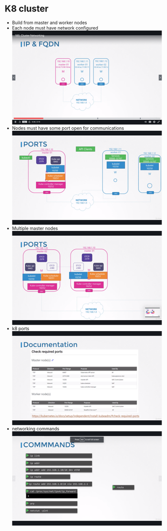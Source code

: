 # K8 cluster
- Build from master and worker nodes
- Each node must have network configured
![](assets/k8-cluster.png)
- Nodes must have some port open for communications
![](assets/ports.png)
- Multiple master nodes
![](assets/multiple-master-nodes.png)
- k8 ports
![](assets/k8-ports.png)
- networking commands
![](assets/netwokring-commands.png)